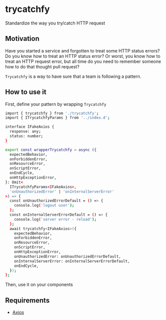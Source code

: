 # trycatchfy

Standardize the way you try/catch HTTP request

## Motivation

Have you started a service and forgotten to treat some HTTP status errors? Do you know how to treat an HTTP status error? Or worst, you know how to treat an HTTP request error, but all time do you need to remember someone how to do that thought pull request?

`Trycatchfy` is a way to have sure that a team is following a pattern.

## How to use it

First, define your pattern by wrapping `Trycatchfy`

```sh
import { trycatchfy } from './trycatchfy';
import { ITrycatchfyParams } from '../index.d';

interface IFakeAxios {
  response: any;
  status: number;
}

export const wrapperTrycatchfy = async ({
  expectedBehavior,
  onForbiddenError,
  onResourceError,
  onScriptError,
  onEndCycle,
  onHttpExceptionError,
}: Omit<
  ITrycatchfyParams<IFakeAxios>,
  'onUnauthorizedError' | 'onInternalServerError'
>) => {
  const onUnauthorizedErrorDefault = () => {
    console.log('logout user');
  };
  const onInternalServerErrorDefault = () => {
    console.log('server error - reload');
  };
  await trycatchfy<IFakeAxios>({
    expectedBehavior,
    onForbiddenError,
    onResourceError,
    onScriptError,
    onHttpExceptionError,
    onUnauthorizedError: onUnauthorizedErrorDefault,
    onInternalServerError: onInternalServerErrorDefault,
    onEndCycle,
  });
};
```

Then, use it on your components

## Requirements

- [Axios](https://axios-http.com/)
